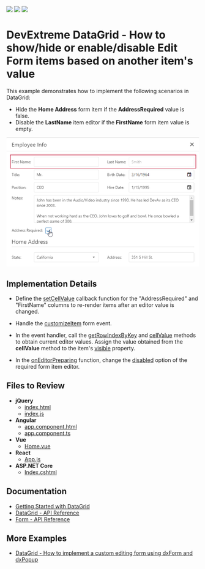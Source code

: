 <!-- default badges list -->
![](https://img.shields.io/endpoint?url=https://codecentral.devexpress.com/api/v1/VersionRange/190147423/20.2.6%2B)
[![](https://img.shields.io/badge/Open_in_DevExpress_Support_Center-FF7200?style=flat-square&logo=DevExpress&logoColor=white)](https://supportcenter.devexpress.com/ticket/details/T828685)
[![](https://img.shields.io/badge/📖_How_to_use_DevExpress_Examples-e9f6fc?style=flat-square)](https://docs.devexpress.com/GeneralInformation/403183)
<!-- default badges end -->

# DevExtreme DataGrid - How to show/hide or enable/disable Edit Form items based on another item's value

This example demonstrates how to implement the following scenarios in DataGrid: 

- Hide the **Home Address** form item if the **AddressRequired** value is false.
- Disable the **LastName** item editor if the **FirstName** form item value is empty. 

![form-items](datagrid-hide-disable-form-items.png)

## Implementation Details

- Define the [setCellValue](https://js.devexpress.com/Documentation/ApiReference/UI_Widgets/dxDataGrid/Configuration/columns/#setCellValue) callback function for the "AddressRequired" and "FirstName" columns to re-render items after an editor value is changed.
- Handle the [customizeItem](https://js.devexpress.com/Documentation/ApiReference/UI_Widgets/dxForm/Configuration/#customizeItem) form event.
-  In the event handler, call the [getRowIndexByKey](https://js.devexpress.com/Documentation/ApiReference/UI_Widgets/dxDataGrid/Methods/#getRowIndexByKeykey) and [cellValue](https://js.devexpress.com/Documentation/ApiReference/UI_Widgets/dxDataGrid/Methods/#cellValuerowIndex_dataField) methods to obtain current editor values. Assign the value obtained from the **cellValue** method to the item's [visible](https://js.devexpress.com/Documentation/ApiReference/UI_Widgets/dxForm/Item_Types/SimpleItem/#visible) property.

- In the [onEditorPreparing](https://js.devexpress.com/Documentation/ApiReference/UI_Widgets/dxDataGrid/Configuration/#onEditorPreparing) function, change the [disabled](https://js.devexpress.com/Documentation/ApiReference/UI_Widgets/dxTextBox/Configuration/#disabled) option of the required form item editor.

## Files to Review

- **jQuery**
    - [index.html](jQuery/index.html)
    - [index.js](jQuery/index.js)
- **Angular**
    - [app.component.html](Angular/src/app/app.component.html)
    - [app.component.ts](Angular/src/app/app.component.ts)
- **Vue**
    - [Home.vue](Vue/src/components/Home.vue)
- **React**
    - [App.js](React/src/App.js)
- **ASP.NET Core**    
    - [Index.cshtml](ASP.NET%20Core/Views/Home/Index.cshtml)

## Documentation

- [Getting Started with DataGrid](https://js.devexpress.com/Documentation/Guide/UI_Components/DataGrid/Getting_Started_with_DataGrid/)
- [DataGrid - API Reference](https://js.devexpress.com/Documentation/ApiReference/UI_Components/dxDataGrid/)
- [Form - API Reference](https://js.devexpress.com/Documentation/ApiReference/UI_Components/dxForm/)

## More Examples

- [DataGrid - How to implement a custom editing form using dxForm and dxPopup](https://github.com/DevExpress-Examples/DataGrid-How-to-implement-a-custom-editing-form-using-dxForm-and-dxPopup)

